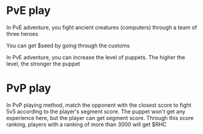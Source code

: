 # PvE play

In PvE adventure, you fight ancient creatures (computers) through a team of three heroes

You can get $seed by going through the customs 

In PvE adventure, you can increase the level of puppets. The higher the level, the stronger the puppet



# PvP play

In PvP playing method, match the opponent with the closest score to fight 5v5 according to the player's segment score. The puppet won't get any experience here, but the player can get segment score. Through this score ranking, players with a ranking of more than 3000 will get $RHC